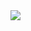 <img src="https://capsule-render.vercel.app/api?type=wave&color=auto&height=200&section=header&text=Hi%20I'm%Hanmoon&fontSize=50" />
<br>

